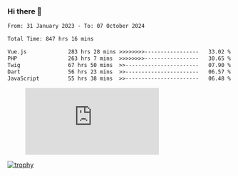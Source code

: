 ### Hi there 👋
<!--START_SECTION:waka-->

```txt
From: 31 January 2023 - To: 07 October 2024

Total Time: 847 hrs 16 mins

Vue.js             283 hrs 28 mins >>>>>>>>-----------------   33.02 %
PHP                263 hrs 7 mins  >>>>>>>>-----------------   30.65 %
Twig               67 hrs 50 mins  >>-----------------------   07.90 %
Dart               56 hrs 23 mins  >>-----------------------   06.57 %
JavaScript         55 hrs 38 mins  >>-----------------------   06.48 %
```

<!--END_SECTION:waka-->
<!-- 
- 🔭 I’m currently working on ...
- 🌱 I’m currently learning ...
- 👯 I’m looking to collaborate on ...
- 🤔 I’m looking for help with ...
- 💬 Ask me about ...
- 📫 How to reach me: ...
- 😄 Pronouns: ...
- ⚡ Fun fact: ... -->


<figure><embed src="https://wakatime.com/share/@jakihanif/43c5af78-a69f-4ced-8cfc-b0822aa9be8f.svg"></embed></figure>

[![trophy](https://github-profile-trophy.vercel.app/?username=jakihanif23&rank=-A,-A)](https://github.com/jakihanif23)
